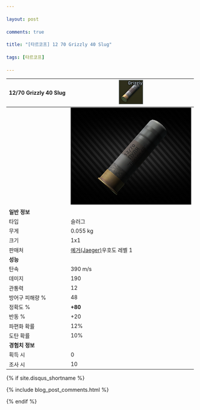 ```yaml
---

layout: post

comments: true

title: "[타르코프] 12 70 Grizzly 40 Slug"

tags: [타르코프]

---
```


|12/70 Grizzly 40 Slug|![12/70 Grizzly 40 Slug](/assets/image/tarkov/bullet/1270Grizzly40SlugIcon.png)|
|--|--|
||![12/70 Grizzly 40 Slug](/assets/image/tarkov/bullet/1270Grizzly40Slug.png)|
|**일반 정보**|
|타입|슬러그|
|무게|0.055 kg|
|크기|1x1|
|판매처|[예거(Jaeger)](https://dndl93.github.io/_posts/2021-02-07-%ED%83%80%EB%A5%B4%EC%BD%94%ED%94%84-%EC%98%88%EA%B1%B0(Jaeger)/)우호도 레벨 1|
|**성능**|
|탄속|390 m/s|
|데미지|190|
|관통력|12|
|방어구 피해량 %|48|
|정확도 %|**+80**|
|반동 %|+20|
|파편화 확률|12%|
|도탄 확률|10%|
|**경험치 정보**|
|획득 시|0|
|조사 시|10|

{% if site.disqus_shortname %}

<div class="comments">

  {% include blog_post_comments.html %}

</div>

{% endif %}



<div id="disqus_thread"></div>